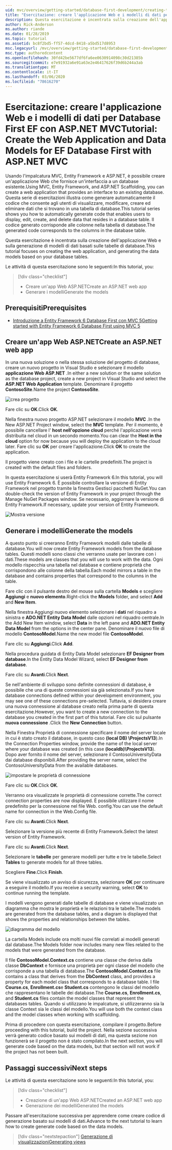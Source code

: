 ```yaml
---
uid: mvc/overview/getting-started/database-first-development/creating-the-web-application
title: "Esercitazione: creare l'applicazione Web e i modelli di dati per Database First EF con ASP.NET MVC"
description: Questa esercitazione è incentrata sulla creazione dell'applicazione Web e sulla generazione di modelli di dati basati sulle tabelle di database.
author: Rick-Anderson
ms.author: riande
ms.date: 01/28/2019
ms.topic: tutorial
ms.assetid: bc8f2bd5-ff57-4dcd-8418-a5bd517d8953
msc.legacyurl: /mvc/overview/getting-started/database-first-development/creating-the-web-application
msc.type: authoredcontent
ms.openlocfilehash: 30fd42be5677df6fa6ee0630914098c30d21385b
ms.sourcegitcommit: e7e91932a6e91a63e2e46417626f39d6b244a3ab
ms.translationtype: MT
ms.contentlocale: it-IT
ms.lasthandoff: 03/06/2020
ms.locfileid: "78616270"
---
```

# <a name="tutorial-create-the-web-application-and-data-models-for-ef-database-first-with-aspnet-mvc"></a><span data-ttu-id="25c99-103">Esercitazione: creare l'applicazione Web e i modelli di dati per Database First EF con ASP.NET MVC</span><span class="sxs-lookup"><span data-stu-id="25c99-103">Tutorial: Create the Web Application and Data Models for EF Database First with ASP.NET MVC</span></span>

 <span data-ttu-id="25c99-104">Usando l'impalcatura MVC, Entity Framework e ASP.NET, è possibile creare un'applicazione Web che fornisce un'interfaccia a un database esistente.</span><span class="sxs-lookup"><span data-stu-id="25c99-104">Using MVC, Entity Framework, and ASP.NET Scaffolding, you can create a web application that provides an interface to an existing database.</span></span> <span data-ttu-id="25c99-105">Questa serie di esercitazioni illustra come generare automaticamente il codice che consente agli utenti di visualizzare, modificare, creare ed eliminare dati che si trovano in una tabella di database.</span><span class="sxs-lookup"><span data-stu-id="25c99-105">This tutorial series shows you how to automatically generate code that enables users to display, edit, create, and delete data that resides in a database table.</span></span> <span data-ttu-id="25c99-106">Il codice generato corrisponde alle colonne nella tabella di database.</span><span class="sxs-lookup"><span data-stu-id="25c99-106">The generated code corresponds to the columns in the database table.</span></span>

<span data-ttu-id="25c99-107">Questa esercitazione è incentrata sulla creazione dell'applicazione Web e sulla generazione di modelli di dati basati sulle tabelle di database.</span><span class="sxs-lookup"><span data-stu-id="25c99-107">This tutorial focuses on creating the web application, and generating the data models based on your database tables.</span></span>

<span data-ttu-id="25c99-108">Le attività di questa esercitazione sono le seguenti:</span><span class="sxs-lookup"><span data-stu-id="25c99-108">In this tutorial, you:</span></span>

> [!div class="checklist"]
> * <span data-ttu-id="25c99-109">Creare un'app Web ASP.NET</span><span class="sxs-lookup"><span data-stu-id="25c99-109">Create an ASP.NET web app</span></span>
> * <span data-ttu-id="25c99-110">Generare i modelli</span><span class="sxs-lookup"><span data-stu-id="25c99-110">Generate the models</span></span>

## <a name="prerequisites"></a><span data-ttu-id="25c99-111">Prerequisiti</span><span class="sxs-lookup"><span data-stu-id="25c99-111">Prerequisites</span></span>

* [<span data-ttu-id="25c99-112">Introduzione a Entity Framework 6 Database First con MVC 5</span><span class="sxs-lookup"><span data-stu-id="25c99-112">Getting started with Entity Framework 6 Database First using MVC 5</span></span>](setting-up-database.md)

## <a name="create-an-aspnet-web-app"></a><span data-ttu-id="25c99-113">Creare un'app Web ASP.NET</span><span class="sxs-lookup"><span data-stu-id="25c99-113">Create an ASP.NET web app</span></span>

<span data-ttu-id="25c99-114">In una nuova soluzione o nella stessa soluzione del progetto di database, creare un nuovo progetto in Visual Studio e selezionare il modello **applicazione Web ASP.NET** .</span><span class="sxs-lookup"><span data-stu-id="25c99-114">In either a new solution or the same solution as the database project, create a new project in Visual Studio and select the **ASP.NET Web Application** template.</span></span> <span data-ttu-id="25c99-115">Denominare il progetto **ContosoSite**.</span><span class="sxs-lookup"><span data-stu-id="25c99-115">Name the project **ContosoSite**.</span></span>

![crea progetto](creating-the-web-application/_static/image1.png)

<span data-ttu-id="25c99-117">Fare clic su **OK**.</span><span class="sxs-lookup"><span data-stu-id="25c99-117">Click **OK**.</span></span>

<span data-ttu-id="25c99-118">Nella finestra nuovo progetto ASP.NET selezionare il modello **MVC** .</span><span class="sxs-lookup"><span data-stu-id="25c99-118">In the New ASP.NET Project window, select the **MVC** template.</span></span> <span data-ttu-id="25c99-119">Per il momento, è possibile cancellare l' **host nell'opzione cloud** perché l'applicazione verrà distribuita nel cloud in un secondo momento.</span><span class="sxs-lookup"><span data-stu-id="25c99-119">You can clear the **Host in the cloud** option for now because you will deploy the application to the cloud later.</span></span> <span data-ttu-id="25c99-120">Fare clic su **OK** per creare l'applicazione.</span><span class="sxs-lookup"><span data-stu-id="25c99-120">Click **OK** to create the application.</span></span>

<span data-ttu-id="25c99-121">Il progetto viene creato con i file e le cartelle predefiniti.</span><span class="sxs-lookup"><span data-stu-id="25c99-121">The project is created with the default files and folders.</span></span>

<span data-ttu-id="25c99-122">In questa esercitazione si userà Entity Framework 6.</span><span class="sxs-lookup"><span data-stu-id="25c99-122">In this tutorial, you will use Entity Framework 6.</span></span> <span data-ttu-id="25c99-123">È possibile controllare la versione di Entity Framework nel progetto tramite la finestra Gestisci pacchetti NuGet.</span><span class="sxs-lookup"><span data-stu-id="25c99-123">You can double-check the version of Entity Framework in your project through the Manage NuGet Packages window.</span></span> <span data-ttu-id="25c99-124">Se necessario, aggiornare la versione di Entity Framework.</span><span class="sxs-lookup"><span data-stu-id="25c99-124">If necessary, update your version of Entity Framework.</span></span>

![Mostra versione](creating-the-web-application/_static/image3.png)

## <a name="generate-the-models"></a><span data-ttu-id="25c99-126">Generare i modelli</span><span class="sxs-lookup"><span data-stu-id="25c99-126">Generate the models</span></span>

<span data-ttu-id="25c99-127">A questo punto si creeranno Entity Framework modelli dalle tabelle di database.</span><span class="sxs-lookup"><span data-stu-id="25c99-127">You will now create Entity Framework models from the database tables.</span></span> <span data-ttu-id="25c99-128">Questi modelli sono classi che verranno usate per lavorare con i dati.</span><span class="sxs-lookup"><span data-stu-id="25c99-128">These models are classes that you will use to work with the data.</span></span> <span data-ttu-id="25c99-129">Ogni modello rispecchia una tabella nel database e contiene proprietà che corrispondono alle colonne della tabella.</span><span class="sxs-lookup"><span data-stu-id="25c99-129">Each model mirrors a table in the database and contains properties that correspond to the columns in the table.</span></span>

<span data-ttu-id="25c99-130">Fare clic con il pulsante destro del mouse sulla cartella **Models** e scegliere **Aggiungi** e **nuovo elemento**.</span><span class="sxs-lookup"><span data-stu-id="25c99-130">Right-click the **Models** folder, and select **Add** and **New Item**.</span></span>

<span data-ttu-id="25c99-131">Nella finestra Aggiungi nuovo elemento selezionare i **dati** nel riquadro a sinistra e **ADO.NET Entity Data Model** dalle opzioni nel riquadro centrale.</span><span class="sxs-lookup"><span data-stu-id="25c99-131">In the Add New Item window, select **Data** in the left pane and **ADO.NET Entity Data Model** from the options in the center pane.</span></span> <span data-ttu-id="25c99-132">Denominare il nuovo file di modello **ContosoModel**.</span><span class="sxs-lookup"><span data-stu-id="25c99-132">Name the new model file **ContosoModel**.</span></span>

<span data-ttu-id="25c99-133">Fare clic su **Aggiungi**.</span><span class="sxs-lookup"><span data-stu-id="25c99-133">Click **Add**.</span></span>

<span data-ttu-id="25c99-134">Nella procedura guidata di Entity Data Model selezionare **EF Designer from database**.</span><span class="sxs-lookup"><span data-stu-id="25c99-134">In the Entity Data Model Wizard, select **EF Designer from database**.</span></span>

<span data-ttu-id="25c99-135">Fare clic su **Avanti**.</span><span class="sxs-lookup"><span data-stu-id="25c99-135">Click **Next**.</span></span>

<span data-ttu-id="25c99-136">Se nell'ambiente di sviluppo sono definite connessioni di database, è possibile che una di queste connessioni sia già selezionata.</span><span class="sxs-lookup"><span data-stu-id="25c99-136">If you have database connections defined within your development environment, you may see one of these connections pre-selected.</span></span> <span data-ttu-id="25c99-137">Tuttavia, si desidera creare una nuova connessione al database creato nella prima parte di questa esercitazione.</span><span class="sxs-lookup"><span data-stu-id="25c99-137">However, you want to create a new connection to the database you created in the first part of this tutorial.</span></span> <span data-ttu-id="25c99-138">Fare clic sul pulsante **nuova connessione** .</span><span class="sxs-lookup"><span data-stu-id="25c99-138">Click the **New Connection** button.</span></span>

<span data-ttu-id="25c99-139">Nella Finestra Proprietà di connessione specificare il nome del server locale in cui è stato creato il database, in questo caso **(local DB) \ProjectsV13**).</span><span class="sxs-lookup"><span data-stu-id="25c99-139">In the Connection Properties window, provide the name of the local server where your database was created (in this case **(localdb)\ProjectsV13**).</span></span> <span data-ttu-id="25c99-140">Dopo aver fornito il nome del server, selezionare il ContosoUniversityData dai database disponibili.</span><span class="sxs-lookup"><span data-stu-id="25c99-140">After providing the server name, select the ContosoUniversityData from the available databases.</span></span>

![impostare le proprietà di connessione](creating-the-web-application/_static/image8.png)

<span data-ttu-id="25c99-142">Fare clic su **OK**.</span><span class="sxs-lookup"><span data-stu-id="25c99-142">Click **OK**.</span></span>

<span data-ttu-id="25c99-143">Verranno ora visualizzate le proprietà di connessione corrette.</span><span class="sxs-lookup"><span data-stu-id="25c99-143">The correct connection properties are now displayed.</span></span> <span data-ttu-id="25c99-144">È possibile utilizzare il nome predefinito per la connessione nel file Web. config.</span><span class="sxs-lookup"><span data-stu-id="25c99-144">You can use the default name for connection in the Web.Config file.</span></span>

<span data-ttu-id="25c99-145">Fare clic su **Avanti**.</span><span class="sxs-lookup"><span data-stu-id="25c99-145">Click **Next**.</span></span>

<span data-ttu-id="25c99-146">Selezionare la versione più recente di Entity Framework.</span><span class="sxs-lookup"><span data-stu-id="25c99-146">Select the latest version of Entity Framework.</span></span>

<span data-ttu-id="25c99-147">Fare clic su **Avanti**.</span><span class="sxs-lookup"><span data-stu-id="25c99-147">Click **Next**.</span></span>

<span data-ttu-id="25c99-148">Selezionare le **tabelle** per generare modelli per tutte e tre le tabelle.</span><span class="sxs-lookup"><span data-stu-id="25c99-148">Select **Tables** to generate models for all three tables.</span></span>

<span data-ttu-id="25c99-149">Scegliere **Fine**.</span><span class="sxs-lookup"><span data-stu-id="25c99-149">Click **Finish**.</span></span>

<span data-ttu-id="25c99-150">Se viene visualizzato un avviso di sicurezza, selezionare **OK** per continuare a eseguire il modello.</span><span class="sxs-lookup"><span data-stu-id="25c99-150">If you receive a security warning, select **OK** to continue running the template.</span></span>

<span data-ttu-id="25c99-151">I modelli vengono generati dalle tabelle di database e viene visualizzato un diagramma che mostra le proprietà e le relazioni tra le tabelle.</span><span class="sxs-lookup"><span data-stu-id="25c99-151">The models are generated from the database tables, and a diagram is displayed that shows the properties and relationships between the tables.</span></span>

![diagramma del modello](creating-the-web-application/_static/image11.png)

<span data-ttu-id="25c99-153">La cartella Models include ora molti nuovi file correlati ai modelli generati dal database.</span><span class="sxs-lookup"><span data-stu-id="25c99-153">The Models folder now includes many new files related to the models that were generated from the database.</span></span>

<span data-ttu-id="25c99-154">Il file **ContosoModel.Context.cs** contiene una classe che deriva dalla classe **DbContext** e fornisce una proprietà per ogni classe del modello che corrisponde a una tabella di database.</span><span class="sxs-lookup"><span data-stu-id="25c99-154">The **ContosoModel.Context.cs** file contains a class that derives from the **DbContext** class, and provides a property for each model class that corresponds to a database table.</span></span> <span data-ttu-id="25c99-155">I file **Course.cs**, **Enrollment.cs**e **Student.cs** contengono le classi del modello che rappresentano le tabelle dei database.</span><span class="sxs-lookup"><span data-stu-id="25c99-155">The **Course.cs**, **Enrollment.cs**, and **Student.cs** files contain the model classes that represent the databases tables.</span></span> <span data-ttu-id="25c99-156">Quando si utilizzano le impalcature, si utilizzeranno sia la classe Context sia le classi del modello.</span><span class="sxs-lookup"><span data-stu-id="25c99-156">You will use both the context class and the model classes when working with scaffolding.</span></span>

<span data-ttu-id="25c99-157">Prima di procedere con questa esercitazione, compilare il progetto.</span><span class="sxs-lookup"><span data-stu-id="25c99-157">Before proceeding with this tutorial, build the project.</span></span> <span data-ttu-id="25c99-158">Nella sezione successiva verrà generato codice basato sui modelli di dati, ma questa sezione non funzionerà se il progetto non è stato compilato.</span><span class="sxs-lookup"><span data-stu-id="25c99-158">In the next section, you will generate code based on the data models, but that section will not work if the project has not been built.</span></span>

## <a name="next-steps"></a><span data-ttu-id="25c99-159">Passaggi successivi</span><span class="sxs-lookup"><span data-stu-id="25c99-159">Next steps</span></span>

<span data-ttu-id="25c99-160">Le attività di questa esercitazione sono le seguenti:</span><span class="sxs-lookup"><span data-stu-id="25c99-160">In this tutorial, you:</span></span>

> [!div class="checklist"]
> * <span data-ttu-id="25c99-161">Creazione di un'app Web ASP.NET</span><span class="sxs-lookup"><span data-stu-id="25c99-161">Created an ASP.NET web app</span></span>
> * <span data-ttu-id="25c99-162">Generazione dei modelli</span><span class="sxs-lookup"><span data-stu-id="25c99-162">Generated the models</span></span>

<span data-ttu-id="25c99-163">Passare all'esercitazione successiva per apprendere come creare codice di generazione basato sui modelli di dati.</span><span class="sxs-lookup"><span data-stu-id="25c99-163">Advance to the next tutorial to learn how to create generate code based on the data models.</span></span>
> [!div class="nextstepaction"]
> [<span data-ttu-id="25c99-164">Generazione di visualizzazioni</span><span class="sxs-lookup"><span data-stu-id="25c99-164">Generating views</span></span>](generating-views.md)
